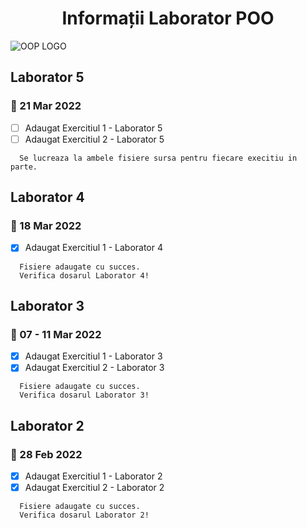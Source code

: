 <h1 align="center">Informații Laborator POO</h1>

![OOP LOGO](https://maharatech.gov.eg/pluginfile.php/263592/course/overviewfiles/oop.png)
## Laborator 5  
### 📆 21 Mar 2022
- [ ] Adaugat Exercitiul 1 - Laborator 5
- [ ] Adaugat Exercitiul 2 - Laborator 5
```
  Se lucreaza la ambele fisiere sursa pentru fiecare execitiu in parte.
```

## Laborator 4  
### 📆 18 Mar 2022
- [x] Adaugat Exercitiul 1 - Laborator 4
```
  Fisiere adaugate cu succes.
  Verifica dosarul Laborator 4!
```

## Laborator 3  
### 📆 07 - 11 Mar 2022
- [x] Adaugat Exercitiul 1 - Laborator 3
- [x] Adaugat Exercitiul 2 - Laborator 3
```
  Fisiere adaugate cu succes.
  Verifica dosarul Laborator 3!
```

## Laborator 2  
### 📆 28 Feb 2022
- [x] Adaugat Exercitiul 1 - Laborator 2
- [x] Adaugat Exercitiul 2 - Laborator 2
```
  Fisiere adaugate cu succes.
  Verifica dosarul Laborator 2!
```
